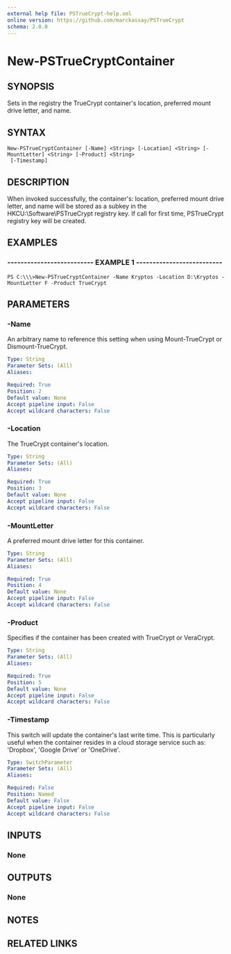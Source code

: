 ```yaml
---
external help file: PSTrueCrypt-help.xml
online version: https://github.com/marckassay/PSTrueCrypt
schema: 2.0.0
---
```


# New-PSTrueCryptContainer

## SYNOPSIS
Sets in the registry the TrueCrypt container's location, preferred mount drive letter, and name.

## SYNTAX

```
New-PSTrueCryptContainer [-Name] <String> [-Location] <String> [-MountLetter] <String> [-Product] <String>
 [-Timestamp]
```

## DESCRIPTION
When invoked successfully, the container's: location, preferred mount drive letter, and name will be stored as a subkey in the HKCU:\Software\PSTrueCrypt registry key. 
If call for first time, PSTrueCrypt registry key will be created.

## EXAMPLES

### -------------------------- EXAMPLE 1 --------------------------
```
PS C:\\\>New-PSTrueCryptContainer -Name Kryptos -Location D:\Kryptos -MountLetter F -Product TrueCrypt
```

## PARAMETERS

### -Name
An arbitrary name to reference this setting when using Mount-TrueCrypt or Dismount-TrueCrypt.

```yaml
Type: String
Parameter Sets: (All)
Aliases: 

Required: True
Position: 2
Default value: None
Accept pipeline input: False
Accept wildcard characters: False
```

### -Location
The TrueCrypt container's location.

```yaml
Type: String
Parameter Sets: (All)
Aliases: 

Required: True
Position: 3
Default value: None
Accept pipeline input: False
Accept wildcard characters: False
```

### -MountLetter
A preferred mount drive letter for this container.

```yaml
Type: String
Parameter Sets: (All)
Aliases: 

Required: True
Position: 4
Default value: None
Accept pipeline input: False
Accept wildcard characters: False
```

### -Product
Specifies if the container has been created with TrueCrypt or VeraCrypt.

```yaml
Type: String
Parameter Sets: (All)
Aliases: 

Required: True
Position: 5
Default value: None
Accept pipeline input: False
Accept wildcard characters: False
```

### -Timestamp
This switch will update the container's last write time. 
This is particularly useful when the container resides in  a cloud storage service such as: 'Dropbox', 'Google Drive' or 'OneDrive'.

```yaml
Type: SwitchParameter
Parameter Sets: (All)
Aliases: 

Required: False
Position: Named
Default value: False
Accept pipeline input: False
Accept wildcard characters: False
```

## INPUTS

### None

## OUTPUTS

### None

## NOTES

## RELATED LINKS


